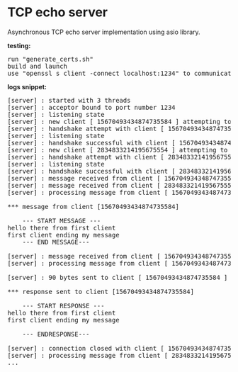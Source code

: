 # TCP echo server
Asynchronous TCP echo server implementation using asio library.

<b>testing:</b>
<pre>
run "generate_certs.sh"
build and launch
use "openssl s_client -connect localhost:1234" to communicate with server
</pre>
<b>logs snippet:</b>
<pre>
[server] : started with 3 threads 
[server] : acceptor bound to port number 1234 
[server] : listening state 
[server] : new client [ 15670493434874735584 ] attempting to connect. handshake pending 
[server] : handshake attempt with client [ 15670493434874735584 ] 
[server] : listening state 
[server] : handshake successful with client [ 15670493434874735584 ] 
[server] : new client [ 2834833214195675554 ] attempting to connect. handshake pending 
[server] : handshake attempt with client [ 2834833214195675554 ] 
[server] : listening state 
[server] : handshake successful with client [ 2834833214195675554 ] 
[server] : message received from client [ 15670493434874735584 ] 
[server] : message received from client [ 2834833214195675554 ] 
[server] : processing message from client [ 15670493434874735584 ] 

*** message from client [15670493434874735584]

	--- START MESSAGE ---
hello there from first client
first client ending my message
	--- END MESSAGE---

[server] : message received from client [ 15670493434874735584 ] 
[server] : processing message from client [ 15670493434874735584 ] 

[server] : 90 bytes sent to client [ 15670493434874735584 ] 

*** response sent to client [15670493434874735584]

	--- START RESPONSE ---
hello there from first client
first client ending my message

	--- ENDRESPONSE---

[server] : connection closed with client [ 15670493434874735584 ] 
[server] : processing message from client [ 2834833214195675554 ] 
...
</pre>
